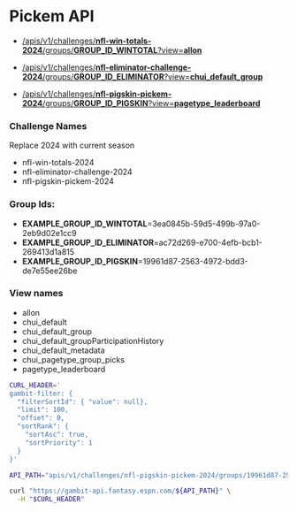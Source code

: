 # Pickem API

* [/apis/v1/challenges/**nfl-win-totals-2024**/groups/**GROUP_ID_WINTOTAL**?view=**allon**][1]  

* [/apis/v1/challenges/**nfl-eliminator-challenge-2024**/groups/**GROUP_ID_ELIMINATOR**?view=**chui_default_group**][2]

* [/apis/v1/challenges/**nfl-pigskin-pickem-2024**/groups/**GROUP_ID_PIGSKIN**?view=**pagetype_leaderboard**][3]


### Challenge Names
Replace 2024 with current season

* nfl-win-totals-2024
* nfl-eliminator-challenge-2024
* nfl-pigskin-pickem-2024

### Group Ids:

* **EXAMPLE_GROUP_ID_WINTOTAL**=3ea0845b-59d5-499b-97a0-2eb9d02e1cc9
* **EXAMPLE_GROUP_ID_ELIMINATOR**=ac72d269-e700-4efb-bcb1-269413d1a815
* **EXAMPLE_GROUP_ID_PIGSKIN**=19961d87-2563-4972-bdd3-de7e55ee26be

### View names

* allon
* chui_default
* chui_default_group
* chui_default_groupParticipationHistory
* chui_default_metadata
* chui_pagetype_group_picks
* pagetype_leaderboard


[1]: https://gambit-api.fantasy.espn.com/apis/v1/challenges/nfl-win-totals-2024/groups/3ea0845b-59d5-499b-97a0-2eb9d02e1cc9?view=allon
[2]: https://gambit-api.fantasy.espn.com/apis/v1/challenges/nfl-eliminator-challenge-2024/groups/ac72d269-e700-4efb-bcb1-269413d1a815?view=chui_default_group
[3]: https://gambit-api.fantasy.espn.com/apis/v1/challenges/nfl-pigskin-pickem-2024/groups/19961d87-2563-4972-bdd3-de7e55ee26be?view=pagetype_leaderboard


```sh
CURL_HEADER='
gambit-filter: {
  "filterSortId": { "value": null},
  "limit": 100,
  "offset": 0,
  "sortRank": {
    "sortAsc": true,
    "sortPriority": 1
  }
}'

API_PATH="apis/v1/challenges/nfl-pigskin-pickem-2024/groups/19961d87-2563-4972-bdd3-de7e55ee26be?view=pagetype_leaderboard"

curl "https://gambit-api.fantasy.espn.com/${API_PATH}" \
  -H "$CURL_HEADER"
```